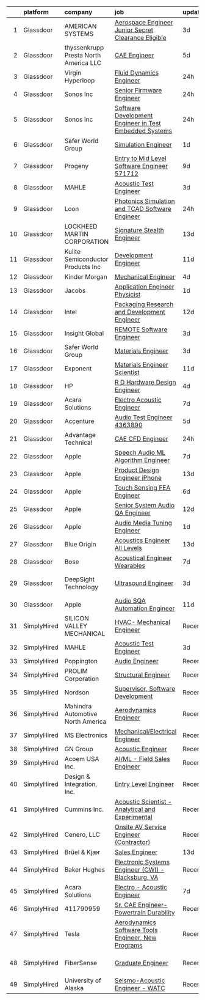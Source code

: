 

|    | platform    | company                               | job                                                                                                                                                                                                                                                                                                                                                                                                                                                                                                                                                                                                                                                                                                                                                                                                                                                                                                                                                                                                                                                                                                                                                                                                                                                                                                                                                    | update_time   | location            |
|---:|:------------|:--------------------------------------|:-------------------------------------------------------------------------------------------------------------------------------------------------------------------------------------------------------------------------------------------------------------------------------------------------------------------------------------------------------------------------------------------------------------------------------------------------------------------------------------------------------------------------------------------------------------------------------------------------------------------------------------------------------------------------------------------------------------------------------------------------------------------------------------------------------------------------------------------------------------------------------------------------------------------------------------------------------------------------------------------------------------------------------------------------------------------------------------------------------------------------------------------------------------------------------------------------------------------------------------------------------------------------------------------------------------------------------------------------------|:--------------|:--------------------|
|  1 | Glassdoor   | AMERICAN SYSTEMS                      | [Aerospace Engineer  Junior   Secret Clearance Eligible](https://www.glassdoor.com/partner/jobListing.htm?pos=119&ao=1136043&s=58&guid=00000181a9197d78bd7954b33a6dfe40&src=GD_JOB_AD&t=SR&vt=w&cs=1_3214b557&cb=1656399429319&jobListingId=1007961577993&jrtk=3-0-1g6khivcvklv4801-1g6khivdek268800-c58d509e57bef4fb-)                                                                                                                                                                                                                                                                                                                                                                                                                                                                                                                                                                                                                                                                                                                                                                                                                                                                                                                                                                                                                                | 3d            | Patuxent River, MD  |
|  2 | Glassdoor   | thyssenkrupp Presta North America LLC | [CAE Engineer](https://www.glassdoor.com/partner/jobListing.htm?pos=104&ao=1110586&s=58&guid=00000181a9197d78bd7954b33a6dfe40&src=GD_JOB_AD&t=SR&vt=w&cs=1_be03453e&cb=1656399429317&jobListingId=1007956920507&cpc=FA84DF7EA1EC2398&jrtk=3-0-1g6khivcvklv4801-1g6khivdek268800-5e13fdd8c48bb40f--6NYlbfkN0ClPgrPR15tYMAn0mnJZRyRx1JiFYBffn-OgYnf0xMlyfX00f5xXoqFKoPHNFG-4xQ9v7ugTd_ysTeSe5yqbI7SEIYEslmqhallb3a1tG9qIATOMQPYHSlWJ0nXBbe74nPQrXtZt2dptvq4q_I6GNltuDAeqmiTv4S_3R5X-6ukQAWQ0UWulyFA-z9ZafX2vkFHIHxYsWD5jXikrEOnvJz3RrNWedzzumwtwdiOqSNkePE5wW7vWjJM28kyFSOFxHFF4n87VP-fmq_rbvpstNWN6oVin_QJ6V3NPswpvnGPk1uYsFT3P-EJiSeVJH9_jNt2Knp1pluYPeLEDzVnCzavXaIBm-U4o3Z89-isMQl27Uq615HMIa0cM08wwwYOPo4gZKt1TxgiWSVGRyJmFnZzsSgoEba_6JCrjf3KoVWeEfkYVa8J4mll6d4YEdylTvWMvt3IqeLpsMqlkqGjU6gtwybVDcZVea9uSLCBzfQcWWzNhO96CNZMI4NAv2oFLHRNVIakGWHReVbhB4decNRSkHXIJMhLxPXjiGiUETdS8w%3D%3D)                                                                                                                                                                                                                                                                                                                                                                                                                                                         | 5d            | Fishers, IN         |
|  3 | Glassdoor   | Virgin Hyperloop                      | [Fluid Dynamics Engineer](https://www.glassdoor.com/partner/jobListing.htm?pos=130&ao=1136043&s=58&guid=00000181a9197d78bd7954b33a6dfe40&src=GD_JOB_AD&t=SR&vt=w&cs=1_aa11cc1f&cb=1656399429324&jobListingId=1007966824044&jrtk=3-0-1g6khivcvklv4801-1g6khivdek268800-b202c1182edc898d-)                                                                                                                                                                                                                                                                                                                                                                                                                                                                                                                                                                                                                                                                                                                                                                                                                                                                                                                                                                                                                                                               | 24h           | Los Angeles, CA     |
|  4 | Glassdoor   | Sonos  Inc                            | [Senior Firmware Engineer](https://www.glassdoor.com/partner/jobListing.htm?pos=129&ao=1136043&s=58&guid=00000181a9197d78bd7954b33a6dfe40&src=GD_JOB_AD&t=SR&vt=w&cs=1_d1a3b86a&cb=1656399429320&jobListingId=1007966669670&jrtk=3-0-1g6khivcvklv4801-1g6khivdek268800-d0a0b661a7890fbc-)                                                                                                                                                                                                                                                                                                                                                                                                                                                                                                                                                                                                                                                                                                                                                                                                                                                                                                                                                                                                                                                              | 24h           | Louisville, KY      |
|  5 | Glassdoor   | Sonos  Inc                            | [Software Development Engineer in Test   Embedded Systems](https://www.glassdoor.com/partner/jobListing.htm?pos=110&ao=1136043&s=58&guid=00000181a9197d78bd7954b33a6dfe40&src=GD_JOB_AD&t=SR&vt=w&cs=1_f2dc20d0&cb=1656399429318&jobListingId=1007967373942&jrtk=3-0-1g6khivcvklv4801-1g6khivdek268800-25ee4664a633d43e-)                                                                                                                                                                                                                                                                                                                                                                                                                                                                                                                                                                                                                                                                                                                                                                                                                                                                                                                                                                                                                              | 24h           | Boston, MA          |
|  6 | Glassdoor   | Safer World Group                     | [Simulation Engineer](https://www.glassdoor.com/partner/jobListing.htm?pos=103&ao=1110586&s=58&guid=00000181a9197d78bd7954b33a6dfe40&src=GD_JOB_AD&t=SR&vt=w&ea=1&cs=1_d319e953&cb=1656399429318&jobListingId=1007964945990&cpc=F41FEAB56D215062&jrtk=3-0-1g6khivcvklv4801-1g6khivdek268800-96d226286c2f12c7--6NYlbfkN0DvYPAl5zQckMjk68bMvNfDPIAiKfADaYvAaxNfpCBdTYpuIx1McXjkqe6tCDHWi3ljEtOII_knDjEusKJI7K3G0sC_lSDv-ZEOXI1Iv2DsD1CYQVfOUYJt-ETIZTyU9mKS-ff0IcxA4pNjwZKL7zX3GTjAeYjTs8KHYuoV3tvcOoiTFalxrcqwDf2K9u7BKw3woJgyiJFlvjtvnsQHjlzCgTdajtGkvd6n50IjKZq_E_1rAzbT0IBRDAR4M9wKh8sOGGnA5eBvPOujWeTitVqJN-FT3Sb2xhgxlpbxKjol33rX-SgTOuvsggnI28PVpgy19dYU6wTXwxpUMllmAOT9s-HHguxI58f5gJ_R3XqXCl4WytkQdJHJtYR9CRGLwsXR3orb4oLkIsmSIMvJ-VVyYTpL4n9Hq6rgmCr1qa8i6U9wGEIHoiOJrD6LoCpsekB6rhTtveSaSe95diknnjKM7USYNgb0vBaSHzd1AL2lPeo_QjE0o9NUruVl2OTt9Rc%3D)                                                                                                                                                                                                                                                                                                                                                                                                                                                                                           | 1d            | Mahwah, NJ          |
|  7 | Glassdoor   | Progeny                               | [Entry to Mid Level Software Engineer  571712 ](https://www.glassdoor.com/partner/jobListing.htm?pos=128&ao=1136043&s=58&guid=00000181a9197d78bd7954b33a6dfe40&src=GD_JOB_AD&t=SR&vt=w&cs=1_567bcc17&cb=1656399429319&jobListingId=1007949156372&jrtk=3-0-1g6khivcvklv4801-1g6khivdek268800-ee836ccaefd9c017-)                                                                                                                                                                                                                                                                                                                                                                                                                                                                                                                                                                                                                                                                                                                                                                                                                                                                                                                                                                                                                                         | 9d            | California, MD      |
|  8 | Glassdoor   | MAHLE                                 | [Acoustic Test Engineer](https://www.glassdoor.com/partner/jobListing.htm?pos=114&ao=1136043&s=58&guid=00000181a9197d78bd7954b33a6dfe40&src=GD_JOB_AD&t=SR&vt=w&cs=1_249888e4&cb=1656399429319&jobListingId=1007961615217&jrtk=3-0-1g6khivcvklv4801-1g6khivdek268800-ae8e3c67f2cc13d0-)                                                                                                                                                                                                                                                                                                                                                                                                                                                                                                                                                                                                                                                                                                                                                                                                                                                                                                                                                                                                                                                                | 3d            | Troy, MI            |
|  9 | Glassdoor   | Loon                                  | [Photonics Simulation and TCAD Software Engineer](https://www.glassdoor.com/partner/jobListing.htm?pos=112&ao=1136043&s=58&guid=00000181a9197d78bd7954b33a6dfe40&src=GD_JOB_AD&t=SR&vt=w&cs=1_926713a0&cb=1656399429318&jobListingId=1007967713111&jrtk=3-0-1g6khivcvklv4801-1g6khivdek268800-05def694d8b75cac-)                                                                                                                                                                                                                                                                                                                                                                                                                                                                                                                                                                                                                                                                                                                                                                                                                                                                                                                                                                                                                                       | 24h           | Mountain View, CA   |
| 10 | Glassdoor   | LOCKHEED MARTIN CORPORATION           | [Signature  Stealth  Engineer](https://www.glassdoor.com/partner/jobListing.htm?pos=120&ao=1136043&s=58&guid=00000181a9197d78bd7954b33a6dfe40&src=GD_JOB_AD&t=SR&vt=w&cs=1_d7155c06&cb=1656399429319&jobListingId=1007940613561&jrtk=3-0-1g6khivcvklv4801-1g6khivdek268800-9d3dd286c4f1d53e-)                                                                                                                                                                                                                                                                                                                                                                                                                                                                                                                                                                                                                                                                                                                                                                                                                                                                                                                                                                                                                                                          | 13d           | Fort Worth, TX      |
| 11 | Glassdoor   | Kulite Semiconductor Products  Inc    | [Development Engineer](https://www.glassdoor.com/partner/jobListing.htm?pos=125&ao=1136043&s=58&guid=00000181a9197d78bd7954b33a6dfe40&src=GD_JOB_AD&t=SR&vt=w&cs=1_4b4a2b4b&cb=1656399429319&jobListingId=1007944242611&jrtk=3-0-1g6khivcvklv4801-1g6khivdek268800-6537904712e39036-)                                                                                                                                                                                                                                                                                                                                                                                                                                                                                                                                                                                                                                                                                                                                                                                                                                                                                                                                                                                                                                                                  | 11d           | Leonia, NJ          |
| 12 | Glassdoor   | Kinder Morgan                         | [Mechanical Engineer](https://www.glassdoor.com/partner/jobListing.htm?pos=121&ao=1136043&s=58&guid=00000181a9197d78bd7954b33a6dfe40&src=GD_JOB_AD&t=SR&vt=w&cs=1_25d0133c&cb=1656399429319&jobListingId=1007959388894&jrtk=3-0-1g6khivcvklv4801-1g6khivdek268800-eb0adcb5a749c9d6-)                                                                                                                                                                                                                                                                                                                                                                                                                                                                                                                                                                                                                                                                                                                                                                                                                                                                                                                                                                                                                                                                   | 4d            | Houston, TX         |
| 13 | Glassdoor   | Jacobs                                | [Application Engineer Physicist](https://www.glassdoor.com/partner/jobListing.htm?pos=116&ao=1136043&s=58&guid=00000181a9197d78bd7954b33a6dfe40&src=GD_JOB_AD&t=SR&vt=w&cs=1_b25dfc18&cb=1656399429319&jobListingId=1007963700354&jrtk=3-0-1g6khivcvklv4801-1g6khivdek268800-7c7e8a1437740f4f-)                                                                                                                                                                                                                                                                                                                                                                                                                                                                                                                                                                                                                                                                                                                                                                                                                                                                                                                                                                                                                                                        | 1d            | Washington, DC      |
| 14 | Glassdoor   | Intel                                 | [Packaging Research and Development Engineer](https://www.glassdoor.com/partner/jobListing.htm?pos=109&ao=1136043&s=58&guid=00000181a9197d78bd7954b33a6dfe40&src=GD_JOB_AD&t=SR&vt=w&cs=1_ab30ad60&cb=1656399429318&jobListingId=1007941543864&jrtk=3-0-1g6khivcvklv4801-1g6khivdek268800-6eb9dc713113daae-)                                                                                                                                                                                                                                                                                                                                                                                                                                                                                                                                                                                                                                                                                                                                                                                                                                                                                                                                                                                                                                           | 12d           | Phoenix, AZ         |
| 15 | Glassdoor   | Insight Global                        | [REMOTE Software Engineer](https://www.glassdoor.com/partner/jobListing.htm?pos=107&ao=1110586&s=58&guid=00000181a9197d78bd7954b33a6dfe40&src=GD_JOB_AD&t=SR&vt=w&cs=1_03d6b2d0&cb=1656399429318&jobListingId=1007962071134&cpc=9908D8D4413DBB8A&jrtk=3-0-1g6khivcvklv4801-1g6khivdek268800-8e71f366b52c027e--6NYlbfkN0BKkHZu3wF05EeDimN_p6sYpKCMArvwa95YdH7UpkaBCqc7l59ErwqcinDaIJnoboxVY0WXCTHiReGTpFCgjeIgnphiEqsgdPZm9cG7Y3Z-wgZrRaeTy1mY488aHWukghsQjylcVz27c7duBopgVFDLHO__ZSY1zRiZOPp5ZoFFQKZWvCjAPxwY6mnVBOQLIvubCjlN7TQbUJEAVzmVEEUNUkAMrVXSgqdyC8zYBDLculkqe-m6FcVv_2xBuzgCVYvwh5jGLpwUvRx0S6dJ0jjAYLJIdo4pwUv4g2EVYE-25B6q6Fpl8ZiYsrofz0xCfwA1bA4ECRQfOhMUFMmMEIguUctL7G7s0iC8fJJOMHTYsapcNJsK28KriP5QDxzKNOBz2PmrdH0dZH-1S-INDuuWITmf8PW-gb50OhG2KJG40bURyCgdAHWziU3I_nRsGmit9q-nhK7EO8Fq_-BPmCiabw4Mg0cPUE8%3D)                                                                                                                                                                                                                                                                                                                                                                                                                                                                                                                           | 3d            | Norfolk, VA         |
| 16 | Glassdoor   | Safer World Group                     | [Materials Engineer](https://www.glassdoor.com/partner/jobListing.htm?pos=106&ao=1110586&s=58&guid=00000181a9197d78bd7954b33a6dfe40&src=GD_JOB_AD&t=SR&vt=w&ea=1&cs=1_790c7f52&cb=1656399429318&jobListingId=1007961802950&cpc=F41FEAB56D215062&jrtk=3-0-1g6khivcvklv4801-1g6khivdek268800-6212383a47e53a73--6NYlbfkN0DvYPAl5zQckMjk68bMvNfDPIAiKfADaYvAaxNfpCBdTYpuIx1McXjkqe6tCDHWi3kxk6lOEKWz_PQqGeZpBTc4G87zF8m0YWPFqzv_woDnHgrLqAjZ_8qlZkP0-TJGj49JO3MNTrMew6OOHuLF7ndPS6Gq8xaD2OZ-Ph3Kko75uoyuDg9WUKophPKXqT_a_ZbLXb5u-0-hLVOdjR4EBGF7JE_g0PpVKgLWi3L-1aG5IzL1c_IZ87-waz0ogEXXkNAthX6cmWqVyvAmQJalljXmu6EVEy3RlW6Hgb-CcntZ7OnusZypi_lL_SzUHKJA_l8VCz_yHIjRJB8ucijCvKr-14kNujijyVHXZvsnP-CbwahlI0_pYgydV33CelxjlL3C7fivfzy7thGFzur3B3S8skX-htoYJBN1UM9bs9y5y9MpBTSB6DTEo7Tp6RdeKKKdigARfW4FvZ8TgNDHTgnF1muSVBMrHaYWGJLSxMfDIiVQk8-3DYA_tmYKIlpBIKc%3D)                                                                                                                                                                                                                                                                                                                                                                                                                                                                                            | 3d            | Mahwah, NJ          |
| 17 | Glassdoor   | Exponent                              | [Materials Engineer Scientist](https://www.glassdoor.com/partner/jobListing.htm?pos=108&ao=1136043&s=58&guid=00000181a9197d78bd7954b33a6dfe40&src=GD_JOB_AD&t=SR&vt=w&cs=1_a2f20417&cb=1656399429318&jobListingId=1007945484286&jrtk=3-0-1g6khivcvklv4801-1g6khivdek268800-13d72b907b4dd532-)                                                                                                                                                                                                                                                                                                                                                                                                                                                                                                                                                                                                                                                                                                                                                                                                                                                                                                                                                                                                                                                          | 11d           | Natick, MA          |
| 18 | Glassdoor   | HP                                    | [R D Hardware Design Engineer](https://www.glassdoor.com/partner/jobListing.htm?pos=115&ao=1136043&s=58&guid=00000181a9197d78bd7954b33a6dfe40&src=GD_JOB_AD&t=SR&vt=w&cs=1_c241bf7c&cb=1656399429319&jobListingId=1007958744483&jrtk=3-0-1g6khivcvklv4801-1g6khivdek268800-c69ad66dcc86fd6c-)                                                                                                                                                                                                                                                                                                                                                                                                                                                                                                                                                                                                                                                                                                                                                                                                                                                                                                                                                                                                                                                          | 4d            | Vancouver, WA       |
| 19 | Glassdoor   | Acara Solutions                       | [Electro   Acoustic Engineer](https://www.glassdoor.com/partner/jobListing.htm?pos=117&ao=1136043&s=58&guid=00000181a9197d78bd7954b33a6dfe40&src=GD_JOB_AD&t=SR&vt=w&ea=1&cs=1_2975de31&cb=1656399429319&jobListingId=1007951969985&jrtk=3-0-1g6khivcvklv4801-1g6khivdek268800-98c97519fe3c556d-)                                                                                                                                                                                                                                                                                                                                                                                                                                                                                                                                                                                                                                                                                                                                                                                                                                                                                                                                                                                                                                                      | 7d            | Itasca, IL          |
| 20 | Glassdoor   | Accenture                             | [Audio Test Engineer   4363890](https://www.glassdoor.com/partner/jobListing.htm?pos=122&ao=1136043&s=58&guid=00000181a9197d78bd7954b33a6dfe40&src=GD_JOB_AD&t=SR&vt=w&cs=1_e8fe8764&cb=1656399429319&jobListingId=1007956536328&jrtk=3-0-1g6khivcvklv4801-1g6khivdek268800-ee7f8c3832026828-)                                                                                                                                                                                                                                                                                                                                                                                                                                                                                                                                                                                                                                                                                                                                                                                                                                                                                                                                                                                                                                                         | 5d            | Seattle, WA         |
| 21 | Glassdoor   | Advantage Technical                   | [CAE CFD Engineer](https://www.glassdoor.com/partner/jobListing.htm?pos=105&ao=1110586&s=58&guid=00000181a9197d78bd7954b33a6dfe40&src=GD_JOB_AD&t=SR&vt=w&cs=1_8190e9b7&cb=1656399429318&jobListingId=1007966295586&cpc=B101C867B3EF2D75&jrtk=3-0-1g6khivcvklv4801-1g6khivdek268800-8aa7339997f9a319--6NYlbfkN0CQRQ3eiV4YWjrRS1ho7HVQ9JO8v6Fb3eU0yDOJbdOiEguntuRlpE4-_N6DYLNj-GrSFynCo3eA9i0mjJ7JgcYrzwKb3tWClpO8NUaj-_6eyVm9eeIlMklvfwYqNfGbZKkXC2syrSPqU2vdP6Xwk61EIlVdlBxWvZGqMctAJktjJi6NX-M26Ip05EyNbzM6aTofI-fWYdo1vNkqEc4cIjY_38tiLCvdROezmmnqRLGcSeO4F149Rga0FKtx61LW-2DV9cW2KynD_OB_J2BpdqHMsqs9belC-JSvKIqf387ZkJsnaMGOIePw2CUI7RDVgQwZpEN03tWBmxphFF_MtvjrM-YQLdJd-Xtmgmd7QjPDK88p0ILI1DovAZ_TsLwGxuUnHPdAhW05zM5Jnwt8sT-62PqQMSbtq_BBSyy2Wuofi6wAEgwNc_NvAuJHER7Kj1HKtU4xi7DntMn_jMrl9pO7I-lA8iNE5HWVDWoOjAubuMr-gZKze5Np1k4ebleVTUM_mxR9RMV8tDrUVFf4ZaZCBequ9zIkXtIPLTG4f8r1FIaf2RXBveV6)                                                                                                                                                                                                                                                                                                                                                                                                                                                 | 24h           | Raymond, OH         |
| 22 | Glassdoor   | Apple                                 | [Speech   Audio ML Algorithm Engineer](https://www.glassdoor.com/partner/jobListing.htm?pos=102&ao=1110586&s=58&guid=00000181a9197d78bd7954b33a6dfe40&src=GD_JOB_AD&t=SR&vt=w&cs=1_0614b0f9&cb=1656399429317&jobListingId=1007950938166&cpc=F41FEAB56D215062&jrtk=3-0-1g6khivcvklv4801-1g6khivdek268800-416ccb7ae30ec39f--6NYlbfkN0BvKrLyj5gPmtZO9T8euul8TCxuuKNOtzRJOomxnwSEodTz2Bc-sPZl29JElYHfcoRPDDLo3sHPP-K5dRcGO8rPNXUXsYzvYP5JWz9kLN0ZRg_oEN8n03VhstGnW0EBfOtfUhNkkbNxA4Urlv0cCP8cm4OieVMbhhmb8-ohIollJiMFY6sWSx82xSxn4nGPHLdX-KfLrVp2nvdhsFkiyFfxebnQMtGg_Y72GMk-ugFdgnByL3kdRAU4VixOFylwc17PDaNiUyNXN1ojKf6jTCU6Ro0muyUOinb2GVIzABGT_29g39MFNWzrAzzKgAcvWUExX6sjhnfOUCG0sp5lhv9AlX8lD-vK5jxTxJAD2ndroANoTfASU3ZqR17mZ-_gI0ah8DlPYmGVpAg4t31aB55Fpb4x3FbFprN33AEBjM6o5I-IQgWB4aDbNfMFjOcllUXEr4vEWQA-F7zxhUw2MpVnRVzSkau56DFwyT196rx1723AFqaMrqtOA3uk8pfSR-F-LNxe59wwu0zwY6zJQi9FAgvM55Wd5k16r7emxER0btdWnP-XlPv9MwQpQuVxuC0fFDqSEuIQ8PgoB2iUJWaSzepdGIamu-ucZ3gV45Z_3m9Mf7KJAijQfarS5cUTX_P727iK6Q41G0qKcYlvDj6tQWe6gN6o17bbAqnNMtJHLzohQ6A4pOFZukNsLQFhoiq80fLGU-_4NBJAMbq6rEzmy8pVrPRnp8UoC4ExocBLfoFjzAiwqIlHQPCZUMzKRDLWGLNuj1PnFtWDGjhtybRxR7JIv1ty63a91RXWbttJhBfGADZxuUV1a_Cs1E_xYsahEx12RmIanrPVr5dIicBlTyYbTM75hO6tuPS_UH9oYYvZ_jh6BUSSsc-rttDDsexY9Ysj9sRB_qwtQ5L1c-MmzexTr-yqt-LJ1wbnDo2oUrGCyA5DnF4bHYnX6r9If65KGJoy9hSLEg%3D%3D) | 7d            | Culver City, CA     |
| 23 | Glassdoor   | Apple                                 | [Product Design Engineer   iPhone](https://www.glassdoor.com/partner/jobListing.htm?pos=127&ao=1136043&s=58&guid=00000181a9197d78bd7954b33a6dfe40&src=GD_JOB_AD&t=SR&vt=w&cs=1_a4c8476d&cb=1656399429319&jobListingId=1007938949225&jrtk=3-0-1g6khivcvklv4801-1g6khivdek268800-002aea5d699e0136-)                                                                                                                                                                                                                                                                                                                                                                                                                                                                                                                                                                                                                                                                                                                                                                                                                                                                                                                                                                                                                                                      | 13d           | Cupertino, CA       |
| 24 | Glassdoor   | Apple                                 | [Touch Sensing FEA Engineer](https://www.glassdoor.com/partner/jobListing.htm?pos=101&ao=1110586&s=58&guid=00000181a9197d78bd7954b33a6dfe40&src=GD_JOB_AD&t=SR&vt=w&cs=1_bd47bf89&cb=1656399429317&jobListingId=1007955803525&cpc=6FC5BA77C9A4CD78&jrtk=3-0-1g6khivcvklv4801-1g6khivdek268800-4e31fc58c579fef4--6NYlbfkN0BvKrLyj5gPmtZO9T8euul8TCxuuKNOtzRJOomxnwSEodTz2Bc-sPZl8WPllYOnI2jVwRUN9QiEsNb2lOqV55Cm_5hEmQBw13ZEje3F1qO03J_ISIM0PeGWH4JtM5hcNHIb7lWLURdV1GHfAOghz-elJSyQHkMWKK9-LNosQFtGnoyH633eMOlnnADcz2AUA8b_iS6VcfSHZayPRuSZ_YU99bHEbfa4PlGm-M-CobtX_desPblPzw0ilUXEBH3zI7JwFEVo_LAKVhiRE9RpHrWqHeuncJZOi5EtasPvk5nOJ_AKerD8rIynXk1ZZDqbClTpdEZCUM9RbiZBT2fL4ocWCau5fyUpa9nfBAx3no004M9VlQJBeCqhc-VaHxtCYBx__mK2XwPlb_p5ewcC5pFUILjDIzoi5GE3MPfIHMpDBp3nxeECYvFRLeZyW1kCZePuU-blboRODJPrBZy0Z9JKOAtOFDTmJdoFnU3ibRXnoXaxld0_gAsqODxnIMuS0eD5MHXZNvKVwcoqGolS5i-EDEb2ZVbAXHiQTHSjnCjO0XeTKkj0RiKcgbtqyAeRm4emHqjN26J2TXwSlZanFmnF7HZp0_QK-Uze5AQzsS9xn4wSaVM3Xk6z7orYIqVn5kWrH2mTyFLjQNP-mMGwxPenaV8FKkiDmRB5_pqHwWhydZ2N8xSW4oPKuIYdsAyDM8Jvj3pyLzZofUdsYdwNZSwmgGRqYehJExFfd2y15mDUFWzYhww4ewRHdPrnrxBVKu7fLnSydhnr3mM218KsNOvz0NTtLEjv5oiI0_7cZfCDy4e2JcrvB1Kfsttjg6LAvvVVZbiP1m9_BUYTyiSxhL_II2mSsE2-cixvaQbIqU_d-qHSPp0Z3Eb-2qRwZj__4zvz9aE-ipver30VuiV5mlhTUtnyTC_od-bhUv0CvkM14K_2KyifKKt_zwE2fACt6ZGJnhT9vvSEoFQXAD8L1lAa)       | 6d            | San Diego, CA       |
| 25 | Glassdoor   | Apple                                 | [Senior System Audio QA Engineer](https://www.glassdoor.com/partner/jobListing.htm?pos=124&ao=1136043&s=58&guid=00000181a9197d78bd7954b33a6dfe40&src=GD_JOB_AD&t=SR&vt=w&cs=1_e99cce75&cb=1656399429319&jobListingId=1007942232517&jrtk=3-0-1g6khivcvklv4801-1g6khivdek268800-0649f320ad541b20-)                                                                                                                                                                                                                                                                                                                                                                                                                                                                                                                                                                                                                                                                                                                                                                                                                                                                                                                                                                                                                                                       | 12d           | Cupertino, CA       |
| 26 | Glassdoor   | Apple                                 | [Audio Media Tuning Engineer](https://www.glassdoor.com/partner/jobListing.htm?pos=113&ao=1136043&s=58&guid=00000181a9197d78bd7954b33a6dfe40&src=GD_JOB_AD&t=SR&vt=w&cs=1_d5ec1e88&cb=1656399429319&jobListingId=1007965112933&jrtk=3-0-1g6khivcvklv4801-1g6khivdek268800-a3f975b08aae192a-)                                                                                                                                                                                                                                                                                                                                                                                                                                                                                                                                                                                                                                                                                                                                                                                                                                                                                                                                                                                                                                                           | 1d            | Cupertino, CA       |
| 27 | Glassdoor   | Blue Origin                           | [Acoustics Engineer  All Levels ](https://www.glassdoor.com/partner/jobListing.htm?pos=118&ao=1136043&s=58&guid=00000181a9197d78bd7954b33a6dfe40&src=GD_JOB_AD&t=SR&vt=w&cs=1_394c1ca8&cb=1656399429319&jobListingId=1007939643265&jrtk=3-0-1g6khivcvklv4801-1g6khivdek268800-98f65d654282d9cd-)                                                                                                                                                                                                                                                                                                                                                                                                                                                                                                                                                                                                                                                                                                                                                                                                                                                                                                                                                                                                                                                       | 13d           | Seattle, WA         |
| 28 | Glassdoor   | Bose                                  | [Acoustical Engineer   Wearables](https://www.glassdoor.com/partner/jobListing.htm?pos=111&ao=1136043&s=58&guid=00000181a9197d78bd7954b33a6dfe40&src=GD_JOB_AD&t=SR&vt=w&cs=1_318b8b8f&cb=1656399429318&jobListingId=1007952082596&jrtk=3-0-1g6khivcvklv4801-1g6khivdek268800-c8985d2e91d53a23-)                                                                                                                                                                                                                                                                                                                                                                                                                                                                                                                                                                                                                                                                                                                                                                                                                                                                                                                                                                                                                                                       | 7d            | Framingham, MA      |
| 29 | Glassdoor   | DeepSight Technology                  | [Ultrasound Engineer](https://www.glassdoor.com/partner/jobListing.htm?pos=123&ao=1136043&s=58&guid=00000181a9197d78bd7954b33a6dfe40&src=GD_JOB_AD&t=SR&vt=w&ea=1&cs=1_6c6eba7e&cb=1656399429319&jobListingId=1007961268674&jrtk=3-0-1g6khivcvklv4801-1g6khivdek268800-fc5f869e289f31d8-)                                                                                                                                                                                                                                                                                                                                                                                                                                                                                                                                                                                                                                                                                                                                                                                                                                                                                                                                                                                                                                                              | 3d            | San Francisco, CA   |
| 30 | Glassdoor   | Apple                                 | [Audio SQA Automation Engineer](https://www.glassdoor.com/partner/jobListing.htm?pos=126&ao=1136043&s=58&guid=00000181a9197d78bd7954b33a6dfe40&src=GD_JOB_AD&t=SR&vt=w&cs=1_6c480525&cb=1656399429319&jobListingId=1007946355907&jrtk=3-0-1g6khivcvklv4801-1g6khivdek268800-843cf2182a9444a9-)                                                                                                                                                                                                                                                                                                                                                                                                                                                                                                                                                                                                                                                                                                                                                                                                                                                                                                                                                                                                                                                         | 11d           | Cupertino, CA       |
| 31 | SimplyHired | SILICON VALLEY MECHANICAL             | [HVAC- Mechanical Engineer](https://www.simplyhired.com/job/H19TLKifojE8xdr4cP2U23pMQuw-4-PtwgBzwQEk0RX5uor7WXBAdA?q=acoustic+engineer)                                                                                                                                                                                                                                                                                                                                                                                                                                                                                                                                                                                                                                                                                                                                                                                                                                                                                                                                                                                                                                                                                                                                                                                                                | Recently      | San Jose, CA        |
| 32 | SimplyHired | MAHLE                                 | [Acoustic Test Engineer](https://www.simplyhired.com/job/jkFxoHDyuRHJphbNuVXSzr0v3zVIAZcvvRZC40dJrDao0E0Wb4luAw?q=acoustic+engineer)                                                                                                                                                                                                                                                                                                                                                                                                                                                                                                                                                                                                                                                                                                                                                                                                                                                                                                                                                                                                                                                                                                                                                                                                                   | 3d            | Troy, MI            |
| 33 | SimplyHired | Poppington                            | [Audio Engineer](https://www.simplyhired.com/job/urBt4Pn76W8KKe0UX_EPLLFxp6zkRRzKV1tI-y7on61QsQyvVQXMSA?q=acoustic+engineer)                                                                                                                                                                                                                                                                                                                                                                                                                                                                                                                                                                                                                                                                                                                                                                                                                                                                                                                                                                                                                                                                                                                                                                                                                           | Recently      | Cody, WY            |
| 34 | SimplyHired | PROLIM Corporation                    | [Structural Engineer](https://www.simplyhired.com/job/vXIQgl5n_2vOMy-cGqRKjvuzUM3MUlIvxOC273vUXQULH3NL1oQ5Dw?q=acoustic+engineer)                                                                                                                                                                                                                                                                                                                                                                                                                                                                                                                                                                                                                                                                                                                                                                                                                                                                                                                                                                                                                                                                                                                                                                                                                      | Recently      | Remote +3 locations |
| 35 | SimplyHired | Nordson                               | [Supervisor, Software Development](https://www.simplyhired.com/job/iQzzo1syGvp_LK8EJJqfW1QgjC_kO-c6mh7ke3kUDToUb4_3_pNFMw?q=acoustic+engineer)                                                                                                                                                                                                                                                                                                                                                                                                                                                                                                                                                                                                                                                                                                                                                                                                                                                                                                                                                                                                                                                                                                                                                                                                         | Recently      | Carlsbad, CA        |
| 36 | SimplyHired | Mahindra Automotive North America     | [Aerodynamics Engineer](https://www.simplyhired.com/job/A-__LoBQES34g0gjRJLrE1a8La6MHDucNL-G_QS3c9GL_up6ZmEw0A?q=acoustic+engineer)                                                                                                                                                                                                                                                                                                                                                                                                                                                                                                                                                                                                                                                                                                                                                                                                                                                                                                                                                                                                                                                                                                                                                                                                                    | Recently      | Auburn Hills, MI    |
| 37 | SimplyHired | MS Electronics                        | [Mechanical/Electrical Engineer](https://www.simplyhired.com/job/EB3lTvDDO05FCaFoHcARBi2RXIxXWQbz2Yakmmoeit4_XekRyupcDw?q=acoustic+engineer)                                                                                                                                                                                                                                                                                                                                                                                                                                                                                                                                                                                                                                                                                                                                                                                                                                                                                                                                                                                                                                                                                                                                                                                                           | Recently      | Lenexa, KS          |
| 38 | SimplyHired | GN Group                              | [Acoustic Engineer](https://www.simplyhired.com/job/UkNEH74Wr4kkM6MfQPhUfeicsFWZLqXjHw9-7XftsbrWQSyphBPv2Q?q=acoustic+engineer)                                                                                                                                                                                                                                                                                                                                                                                                                                                                                                                                                                                                                                                                                                                                                                                                                                                                                                                                                                                                                                                                                                                                                                                                                        | Recently      | Dover, NH           |
| 39 | SimplyHired | Acoem USA Inc.                        | [AI/ML - Field Sales Engineer](https://www.simplyhired.com/job/59RpaSfg-ShmqtsAEdPmL7yfbRUj6uEKQXm--MMqPNpX4gNMMZaGyA?q=acoustic+engineer)                                                                                                                                                                                                                                                                                                                                                                                                                                                                                                                                                                                                                                                                                                                                                                                                                                                                                                                                                                                                                                                                                                                                                                                                             | Recently      | Grants Pass, OR     |
| 40 | SimplyHired | Design & Integration, Inc.            | [Entry Level Engineer](https://www.simplyhired.com/job/nxmltypTz3M87gJZYBvUUDYesyVG87ieIFx_LXS3AQqsTcDbZ-t91A?q=acoustic+engineer)                                                                                                                                                                                                                                                                                                                                                                                                                                                                                                                                                                                                                                                                                                                                                                                                                                                                                                                                                                                                                                                                                                                                                                                                                     | Recently      | Baltimore, MD       |
| 41 | SimplyHired | Cummins Inc.                          | [Acoustic Scientist - Analytical and Experimental](https://www.simplyhired.com/job/6BOVrwuPShWsg45k6hbSOA178h_VVdBHuLfDYSR3_bFzIxXCPakUAA?q=acoustic+engineer)                                                                                                                                                                                                                                                                                                                                                                                                                                                                                                                                                                                                                                                                                                                                                                                                                                                                                                                                                                                                                                                                                                                                                                                         | Recently      | Fridley, MN         |
| 42 | SimplyHired | Cenero, LLC                           | [Onsite AV Service Engineer (Contractor)](https://www.simplyhired.com/job/L0txaO-AVpfQvKzg26TFCH3ySWb9G2VjuQzQTZZ1uUADXwo0HACskw?q=acoustic+engineer)                                                                                                                                                                                                                                                                                                                                                                                                                                                                                                                                                                                                                                                                                                                                                                                                                                                                                                                                                                                                                                                                                                                                                                                                  | Recently      | San Francisco, CA   |
| 43 | SimplyHired | Brüel & Kjær                          | [Sales Engineer](https://www.simplyhired.com/job/FcTwXWtIIVaFJXmqktGFL0cPE9XZSY9fCrCnr5oU0WKyUcoV0PmZwQ?q=acoustic+engineer)                                                                                                                                                                                                                                                                                                                                                                                                                                                                                                                                                                                                                                                                                                                                                                                                                                                                                                                                                                                                                                                                                                                                                                                                                           | 13d           | Canton, MI          |
| 44 | SimplyHired | Baker Hughes                          | [Electronic Systems Engineer (CWI) - Blacksburg, VA](https://www.simplyhired.com/job/kjlSJRdhaAT93fGJ6aawQRqP1CTLRLPTsF1jQ0t6dqwvyS3MezMNIQ?q=acoustic+engineer)                                                                                                                                                                                                                                                                                                                                                                                                                                                                                                                                                                                                                                                                                                                                                                                                                                                                                                                                                                                                                                                                                                                                                                                       | Recently      | Blacksburg, VA      |
| 45 | SimplyHired | Acara Solutions                       | [Electro - Acoustic Engineer](https://www.simplyhired.com/job/ZhZJn4R3o0qNabOj7WiJBGNrU9Nvglt2KfGoYm9Ndvp9lW5ZkbeRYQ?q=acoustic+engineer)                                                                                                                                                                                                                                                                                                                                                                                                                                                                                                                                                                                                                                                                                                                                                                                                                                                                                                                                                                                                                                                                                                                                                                                                              | 7d            | Itasca, IL          |
| 46 | SimplyHired | 411790959                             | [Sr. CAE Engineer-Powertrain Durability](https://www.simplyhired.com/job/uVD0UKJIFngI6mHR6Llfk3qg2ZfDL8Rzhztv0wsmGW8tDkBx5X_iZQ?q=acoustic+engineer)                                                                                                                                                                                                                                                                                                                                                                                                                                                                                                                                                                                                                                                                                                                                                                                                                                                                                                                                                                                                                                                                                                                                                                                                   | Recently      | Novi, MI            |
| 47 | SimplyHired | Tesla                                 | [Aerodynamics Software Tools Engineer, New Programs](https://www.simplyhired.com/job/zO8gcthxFQqgNmwD9bdYUrhRy13Ovr3XTHhU0ibGJoZo7L7tcfLxOw?q=acoustic+engineer)                                                                                                                                                                                                                                                                                                                                                                                                                                                                                                                                                                                                                                                                                                                                                                                                                                                                                                                                                                                                                                                                                                                                                                                       | Recently      | Hawthorne, CA       |
| 48 | SimplyHired | FiberSense                            | [Graduate Engineer](https://www.simplyhired.com/job/-2Xn3I0zeJsly8Jx3MqXjUBsfKswzUcQkIwaZjJ0y1wyM4X7iWtnCg?q=acoustic+engineer)                                                                                                                                                                                                                                                                                                                                                                                                                                                                                                                                                                                                                                                                                                                                                                                                                                                                                                                                                                                                                                                                                                                                                                                                                        | Recently      | San Francisco, CA   |
| 49 | SimplyHired | University of Alaska                  | [Seismo-Acoustic Engineer - WATC](https://www.simplyhired.com/job/dkL64gI9DF9AdHFB2O91d1AYTtL9231NsADSrdiLg54FNIAqB6Z_ww?q=acoustic+engineer)                                                                                                                                                                                                                                                                                                                                                                                                                                                                                                                                                                                                                                                                                                                                                                                                                                                                                                                                                                                                                                                                                                                                                                                                          | Recently      | Fairbanks, AK       |